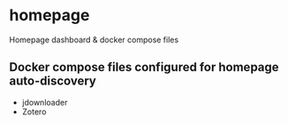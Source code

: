 # homepage
Homepage dashboard &amp; docker compose files

## Docker compose files configured for homepage auto-discovery

* jdownloader
* Zotero
